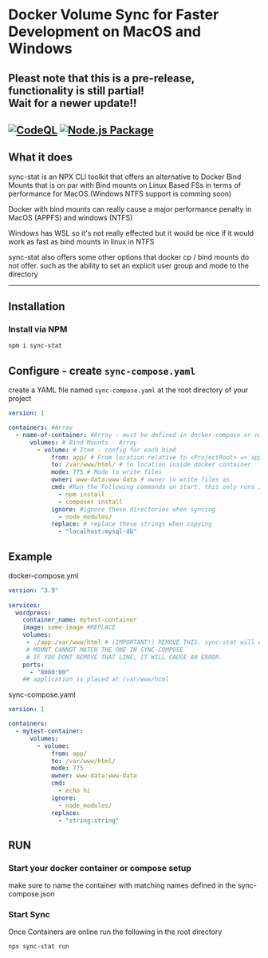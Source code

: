 # Docker Volume Sync for Faster Development on MacOS and Windows

## Pleast note that this is a pre-release, functionality is still partial! <br> Wait for a newer update!!

[![CodeQL](https://github.com/janithcooray/sync-stat/actions/workflows/codeql-analysis.yml/badge.svg)](https://github.com/janithcooray/sync-stat/actions/workflows/codeql-analysis.yml)
[![Node.js Package](https://github.com/janithcooray/sync-stat/actions/workflows/npm-publish.yml/badge.svg)](https://github.com/janithcooray/sync-stat/actions/workflows/npm-publish.yml)
---
## What it does

sync-stat is an NPX CLI toolkit that offers an alternative to Docker Bind Mounts that is on par with Bind mounts on Linux Based FSs in terms of performance for MacOS.(Windows NTFS support is comming soon)

Docker with bind mounts can really cause a major performance penalty in MacOS (APPFS) and windows (NTFS)

Windows has WSL so it's not really effected but it would be nice if it would work as fast as bind mounts in linux in NTFS


sync-stat also offers some other options that docker cp / bind mounts do not offer. such as the ability to set an explicit user group and mode to the directory

---

## Installation

### Install via NPM
```sh
npm i sync-stat
```

## Configure - create `sync-compose.yaml`

create a YAML file named `sync-compose.yaml` at the root directory of your project

```yaml
version: 1

containers: #Array
  - name-of-container: #Array - must be defined in docker-compose or name container on start
      volumes: # Bind Mounts - Array 
        - volume: # Item - config for each bind
            from: app/ # From location relative to <ProjectRoot> => app/  || does not support ./app yet
            to: /var/www/html/ # to location inside docker container
            mode: 775 # Mode to write files
            owner: www-data:www-data # owner to write files as
            cmd: #Run the Following commands on start, this only runs 1 time
              - npm install
              - composer install
            ignore: #ignore these directories when syncing
              - node_modules/ 
            replace: # replace these strings when copying
              - "localhost:mysql-db"

```

## Example

docker-compose.yml
```yml
version: "3.9"
    
services:
  wordpress:
    container_name: mytest-container
    image: some-image #REPLACE
    volumes: 
     - ./app:/var/www/html # (IMPORTANT!) REMOVE THIS. sync-stat will Automaticall do this
     # MOUNT CANNOT MATCH THE ONE IN SYNC-COMPOSE
     # IF YOU DONT REMOVE THAT LINE, IT WILL CAUSE AN ERROR. 
    ports:
      - "8000:80"
    ## application is placed at /var/www/html
```
sync-compose.yaml
```yaml
version: 1

containers: 
  - mytest-container:
      volumes:
        - volume:
            from: app/
            to: /var/www/html/
            mode: 775
            owner: www-data:www-data
            cmd: 
              - echo hi
            ignore:
              - node_modules/
            replace:
              - "string:string"

```


## RUN

### Start your docker container or compose setup

make sure to name the container with matching names defined in the sync-compose.json

### Start Sync
Once Containers are online run the following in the root directory
```sh
npx sync-stat run
```